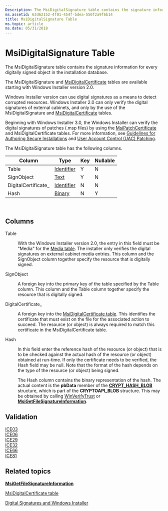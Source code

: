 ```yaml
---
Description: The MsiDigitalSignature table contains the signature information for every digitally signed object in the installation database.
ms.assetid: 63d62152-4f01-454f-bdea-550f2a9f6b14
title: MsiDigitalSignature Table
ms.topic: article
ms.date: 05/31/2018
---
```


# MsiDigitalSignature Table

The MsiDigitalSignature table contains the signature information for every digitally signed object in the installation database.

The MsiDigitalSignature and [MsiDigitalCertificate](msidigitalcertificate-table.md) tables are available starting with Windows Installer version 2.0.

Windows Installer version can use digital signatures as a means to detect corrupted resources. Windows Installer 2.0 can only verify the digital signatures of external cabinets, and only by the use of the MsiDigitalSignature and [MsiDigitalCertificate](msidigitalcertificate-table.md) tables.

Beginning with Windows Installer 3.0, the Windows Installer can verify the digital signatures of patches (.msp files) by using the [MsiPatchCertificate](msipatchcertificate-table.md) and MsiDigitalCertificate tables. For more information, see [Guidelines for Authoring Secure Installations](guidelines-for-authoring-secure-installations.md) and [User Account Control (UAC) Patching](user-account-control--uac--patching.md).

The MsiDigitalSignature table has the following columns.



| Column               | Type                         | Key | Nullable |
|----------------------|------------------------------|-----|----------|
| Table                | [Identifier](identifier.md) | Y   | N        |
| SignObject           | [Text](text.md)             | Y   | N        |
| DigitalCertificate\_ | [Identifier](identifier.md) | N   | N        |
| Hash                 | [Binary](binary.md)         | N   | Y        |



 

## Columns

<dl> <dt>

<span id="Table"></span><span id="table"></span><span id="TABLE"></span>Table
</dt> <dd>

With the Windows Installer version 2.0, the entry in this field must be "Media" for the [Media table](media-table.md). The installer only verifies the digital signatures on external cabinet media entries. This column and the SignObject column together specify the resource that is digitally signed.

</dd> <dt>

<span id="SignObject"></span><span id="signobject"></span><span id="SIGNOBJECT"></span>SignObject
</dt> <dd>

A foreign key into the primary key of the table specified by the Table column. This column and the Table column together specify the resource that is digitally signed.

</dd> <dt>

<span id="DigitalCertificate_"></span><span id="digitalcertificate_"></span><span id="DIGITALCERTIFICATE_"></span>DigitalCertificate\_
</dt> <dd>

A foreign key into the [MsiDigitalCertificate table](msidigitalcertificate-table.md). This identifies the certificate that must exist on the file for the associated action to succeed. The resource (or object) is always required to match this certificate in the MsiDigitalCertificate table.

</dd> <dt>

<span id="Hash"></span><span id="hash"></span><span id="HASH"></span>Hash
</dt> <dd>

In this field enter the reference hash of the resource (or object) that is to be checked against the actual hash of the resource (or object) obtained at run-time. If only the certificate needs to be verified, the Hash field may be null. Note that the format of the hash depends on the type of the resource (or object) being signed.

The Hash column contains the binary representation of the hash. The actual content is the **pbData** member of the [**CRYPT\_HASH\_BLOB**](/windows/win32/api/dpapi/ns-dpapi-crypt_integer_blob) structure, which is part of the **CRYPTOAPI\_BLOB** structure. This may be obtained by calling [WinVerifyTrust](/windows/win32/api/wintrust/nf-wintrust-winverifytrust) or [**MsiGetFileSignatureInformation**](/windows/desktop/api/Msi/nf-msi-msigetfilesignatureinformationa).

</dd> </dl>

## Validation

<dl>

[ICE03](ice03.md)  
[ICE06](ice06.md)  
[ICE29](ice29.md)  
[ICE32](ice32.md)  
[ICE66](ice66.md)  
[ICE81](ice81.md)  
</dl>

## Related topics

<dl> <dt>

[**MsiGetFileSignatureInformation**](/windows/desktop/api/Msi/nf-msi-msigetfilesignatureinformationa)
</dt> <dt>

[MsiDigitalCertificate table](msidigitalcertificate-table.md)
</dt> <dt>

[Digital Signatures and Windows Installer](digital-signatures-and-windows-installer.md)
</dt> </dl>

 

 
